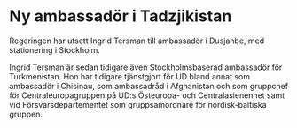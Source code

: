 # Ny ambassadör i Tadzjikistan

Regeringen har utsett Ingrid Tersman till ambassadör i Dusjanbe, med stationering i Stockholm.


Ingrid Tersman är sedan tidigare även Stockholmsbaserad ambassadör för Turkmenistan. Hon har tidigare tjänstgjort för UD bland annat som ambassadör i Chisinau, som ambassadråd i Afghanistan och som gruppchef för Centraleuropagruppen på UD:s Östeuropa\- och Centralasienenhet samt vid Försvarsdepartementet som gruppsamordnare för nordisk\-baltiska gruppen.
